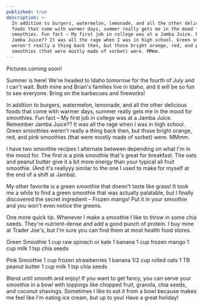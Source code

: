 ```yaml
---
published: true
description: >-
  In addition to burgers, watermelon, lemonade, and all the other delicious
  foods that come with warmer days, summer really gets me in the mood for
  smoothies. Fun fact – My first job in college was at a Jamba Juice. Remember
  Jamba Juice?? It was all the rage when I was in high school. Green smoothies
  weren't really a thing back then, but those bright orange, red, and pink
  smoothies (that were mostly made of sorbet) were. MMmm.
---
```

Pictures coming soon! 

Summer is here! We're headed to Idaho tomorrow for the fourth of July and I can't wait. Both mine and Brian's families live in Idaho, and it will be so fun to see everyone. Bring on the barbecues and fireworks! 

In addition to burgers, watermelon, lemonade, and all the other delicious foods that come with warmer days, summer really gets me in the mood for smoothies. Fun fact – My first job in college was at a Jamba Juice. Remember Jamba Juice?? It was all the rage when I was in high school. Green smoothies weren't really a thing back then, but those bright orange, red, and pink smoothies (that were mostly made of sorbet) were. MMmm. 

I have two smoothie recipes I alternate between depending on what I'm in the mood for. The first is a pink smoothie that's great for breakfast. The oats and peanut butter give it a bit more energy than your typical all fruit smoothie. (And it's reallyyy similar to the one I used to make for myself at the end of a shift at Jamba). 

My other favorite is a green smoothie that doesn't taste like grass! It took me a while to find a green smoothie that was actually palatable, but I finally discovered the secret ingredient – Frozen mango! Put it in your smoothie and you won't even notice the greens.  

One more quick tip. Whenever I make a smoothie I like to throw in some chia seeds. They're nutrient-dense and add a good punch of protein. I buy mine at Trader Joe's, but I'm sure you can find them at most health food stores. 

Green Smoothie
1 cup raw spinach or kale
1 banana
1 cup frozen mango
1 cup milk
1 tsp chia seeds

Pink Smoothie
1 cup frozen strawberries
1 banana
1/2 cup rolled oats
1 TB peanut butter
1 cup milk
1 tsp chia seeds

Blend until smooth and enjoy! If you want to get fancy, you can serve your smoothie in a bowl with toppings like chopped fruit, granola, chia seeds, and coconut shavings. Sometimes I like to eat it from a bowl because makes me feel like I'm eating ice cream, but up to you! Have a great holiday!